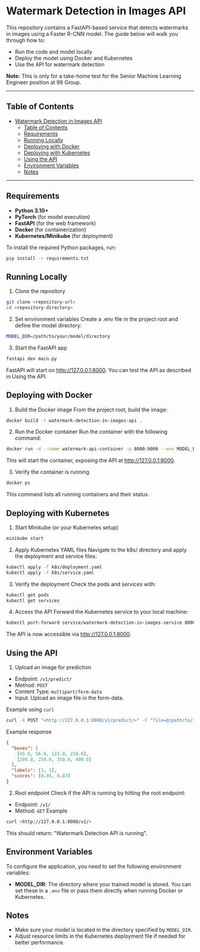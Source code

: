 # Watermark Detection in Images API

This repository contains a FastAPI-based service that detects watermarks in images using a Faster R-CNN model. The guide below will walk you through how to:

- Run the code and model locally
- Deploy the model using Docker and Kubernetes
- Use the API for watermark detection

**Note:** This is only for a take-home test for the Senior Machine Learning Engineer position at 99 Group.

---

## Table of Contents

- [Watermark Detection in Images API](#watermark-detection-in-images-api)
  - [Table of Contents](#table-of-contents)
  - [Requirements](#requirements)
  - [Running Locally](#running-locally)
  - [Deploying with Docker](#deploying-with-docker)
  - [Deploying with Kubernetes](#deploying-with-kubernetes)
  - [Using the API](#using-the-api)
  - [Environment Variables](#environment-variables)
  - [Notes](#notes)

---

## Requirements

- **Python 3.10+**
- **PyTorch** (for model execution)
- **FastAPI** (for the web framework)
- **Docker** (for containerization)
- **Kubernetes/Minikube** (for deployment)

To install the required Python packages, run:

```bash
pip install -r requirements.txt
```

## Running Locally

1. Clone the repository

```bash
git clone <repository-url>
cd <repository-directory>
```

2. Set environment variables
Create a .env file in the project root and define the model directory:

```bash
MODEL_DIR=/path/to/your/model/directory
```

3. Start the FastAPI app

```bash
fastapi dev main.py
```

FastAPI will start on <http://127.0.0.1:8000>. You can test the API as described in Using the API.

## Deploying with Docker

1. Build the Docker image
From the project root, build the image:

```bash
docker build -t watermark-detection-in-images-api .
```

2. Run the Docker container
Run the container with the following command:

```bash
docker run -d --name watermark-api-container -p 8000:8000 --env MODEL_DIR=/app/models watermark-detection-in-images-api
```

This will start the container, exposing the API at <http://127.0.0.1:8000>.

3. Verify the container is running

```bash
docker ps
```

This command lists all running containers and their status.

## Deploying with Kubernetes

1. Start Minikube (or your Kubernetes setup)

```bash
minikube start
```

2. Apply Kubernetes YAML files
Navigate to the k8s/ directory and apply the deployment and service files:

```bash
kubectl apply -f k8s/deployment.yaml
kubectl apply -f k8s/service.yaml
```

3. Verify the deployment
Check the pods and services with:

```bash
kubectl get pods
kubectl get services
```

4. Access the API
Forward the Kubernetes service to your local machine:

```bash
kubectl port-forward service/watermark-detection-in-images-service 8000:8000
```

The API is now accessible via <http://127.0.0.1:8000>.

## Using the API

1. Upload an image for prediction

- Endpoint: `/v1/predict/`
- Method: `POST`
- Content Type: `multipart/form-data`
- Input: Upload an image file in the form-data.

Example using `curl`

```bash
curl -X POST "<http://127.0.0.1:8000/v1/predict/>" -F "file=@/path/to/image.jpg"
```

Example response

```json
{
  "boxes": [
    [45.0, 56.0, 123.0, 210.0],
    [200.0, 250.0, 350.0, 400.0]
  ],
  "labels": [1, 1],
  "scores": [0.95, 0.87]
}
```

2. Root endpoint
Check if the API is running by hitting the root endpoint:

- Endpoint: `/v1/`
- Method: `GET`
Example

```bash
curl <http://127.0.0.1:8000/v1/>
```

This should return: "Watermark Detection API is running".

## Environment Variables

To configure the application, you need to set the following environment variables:

- **MODEL_DIR**: The directory where your trained model is stored.
You can set these in a `.env` file or pass them directly when running Docker or Kubernetes.

## Notes

- Make sure your model is located in the directory specified by `MODEL_DIR`.
- Adjust resource limits in the Kubernetes deployment file if needed for better performance.
